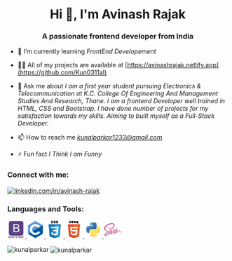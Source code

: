 <h1 align="center">Hi 👋, I'm Avinash Rajak</h1>
<h3 align="center">A passionate frontend developer from India</h3>




- 🌱 I’m currently learning *FrontEnd Developement*

- 👨‍💻 All of my projects are available at [https://avinashrajak.netlify.app](https://github.com/Kun0311al)

- 💬 Ask me about *I am a first year student pursuing Electronics & Telecommunication at K.C. College Of Engineering And Management Studies And Research, Thane. I am a frontend Developer well trained in HTML, CSS and Bootstrap. I have done number of projects for my satisfaction towards my skills. Aiming to built myself as a Full-Stack Developer.*

- 📫 How to reach me *kunalparkar1233@gmail.com*



- ⚡ Fun fact *I Think I am Funny*

<h3 align="left">Connect with me:</h3>
<p align="left">
<a href="https://www.linkedin.com/in/kunal-parkar-6814b2207/" target="_blank"><img align="center" src="https://raw.githubusercontent.com/rahuldkjain/github-profile-readme-generator/master/src/images/icons/Social/linked-in-alt.svg" alt="linkedin.com/in/avinash-rajak" height="30" width="40" /></a>
</p>

<h3 align="left">Languages and Tools:</h3>
<p align="left"> <a href="https://getbootstrap.com"  target="_blank"> <img src="https://raw.githubusercontent.com/devicons/devicon/master/icons/bootstrap/bootstrap-plain-wordmark.svg" alt="bootstrap" width="40" height="40"/> </a> <a href="https://www.cprogramming.com/"  target="_blank"> <img src="https://raw.githubusercontent.com/devicons/devicon/master/icons/c/c-original.svg" alt="c" width="40" height="40"/> </a> <a href="https://www.w3schools.com/css/"  target="_blank"> <img src="https://raw.githubusercontent.com/devicons/devicon/master/icons/css3/css3-original-wordmark.svg" alt="css3" width="40" height="40"/> </a> <a href="https://www.w3.org/html/"  target="_blank"> <img src="https://raw.githubusercontent.com/devicons/devicon/master/icons/html5/html5-original-wordmark.svg" alt="html5" width="40" height="40"/> </a> <a href="https://www.python.org"  target="_blank"> <img src="https://raw.githubusercontent.com/devicons/devicon/master/icons/python/python-original.svg" alt="python" width="40" height="40"/> </a> <a href="https://sass-lang.com"  target="_blank"> <img src="https://raw.githubusercontent.com/devicons/devicon/master/icons/sass/sass-original.svg" alt="sass" width="40" height="40"/> </a> </p>

<p><img align="left" src="https://github-readme-stats.vercel.app/api/top-langs?username=Kun0311@l&show_icons=true&locale=en&layout=compact" alt="kunalparkar" /></p>

<p>&nbsp;<img align="center" src="https://github-readme-stats.vercel.app/api?username=Kun0311@l&show_icons=true&locale=en" alt="kunalparkar" /></p> 
<!---
Kun0311al/Kun0311al is a ✨ special ✨ repository because its `README.md` (this file) appears on your GitHub profile.
You can click the Preview link to take a look at your changes.
--->
